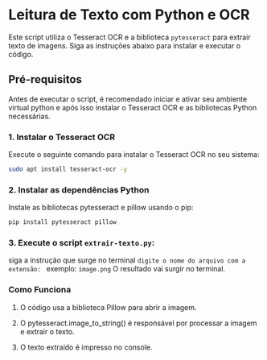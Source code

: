 # Leitura de Texto com Python e OCR

Este script utiliza o Tesseract OCR e a biblioteca `pytesseract` para extrair texto de imagens. Siga as instruções abaixo para instalar e executar o código.

## Pré-requisitos

Antes de executar o script, é recomendado iniciar e ativar seu ambiente virtual python e após isso instalar o Tesseract OCR e as bibliotecas Python necessárias.

### 1. Instalar o Tesseract OCR
Execute o seguinte comando para instalar o Tesseract OCR no seu sistema:

```bash
sudo apt install tesseract-ocr -y
```

### 2. Instalar as dependências Python
Instale as bibliotecas pytesseract e pillow usando o pip:

```bash
pip install pytesseract pillow
```
### 3. Execute o script `extrair-texto.py`:
siga a instrução que surge no terminal `digite o nome do arquivo com a extensão: `
exemplo: `image.png`
O resultado vai surgir no terminal.

### Como Funciona
1. O código usa a biblioteca Pillow para abrir a imagem.

2. O pytesseract.image_to_string() é responsável por processar a imagem e extrair o texto.

3. O texto extraído é impresso no console.